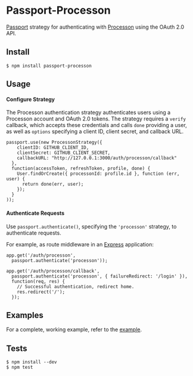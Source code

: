 # Passport-Processon

[Passport](http://passportjs.org/) strategy for authenticating with [Processon](https://www.processon.com/)
using the OAuth 2.0 API.

## Install

    $ npm install passport-processon

## Usage

#### Configure Strategy

The Processon authentication strategy authenticates users using a Processon account
and OAuth 2.0 tokens.  The strategy requires a `verify` callback, which accepts
these credentials and calls `done` providing a user, as well as `options`
specifying a client ID, client secret, and callback URL.

    passport.use(new ProcessonStrategy({
        clientID: GITHUB_CLIENT_ID,
        clientSecret: GITHUB_CLIENT_SECRET,
        callbackURL: "http://127.0.0.1:3000/auth/processon/callback"
      },
      function(accessToken, refreshToken, profile, done) {
        User.findOrCreate({ processonId: profile.id }, function (err, user) {
          return done(err, user);
        });
      }
    ));

#### Authenticate Requests

Use `passport.authenticate()`, specifying the `'processon'` strategy, to
authenticate requests.

For example, as route middleware in an [Express](http://expressjs.com/)
application:

    app.get('/auth/processon',
      passport.authenticate('processon'));

    app.get('/auth/processon/callback',
      passport.authenticate('processon', { failureRedirect: '/login' }),
      function(req, res) {
        // Successful authentication, redirect home.
        res.redirect('/');
      });

## Examples

For a complete, working example, refer to the [example](https://github.com/isayme/passport-processon/tree/master/example/).

## Tests

    $ npm install --dev
    $ npm test
